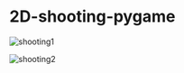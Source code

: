 # 2D-shooting-pygame

![shooting1](https://github.com/seita-f/2D-shooting-pygame/assets/128184233/1fd0a041-8c6d-42b4-b7ea-4db8a3cda358)

![shooting2](https://github.com/seita-f/2D-shooting-pygame/assets/128184233/a4e504d0-1469-420d-ba44-81842ba4329f)
